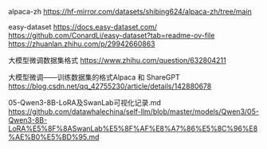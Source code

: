 alpaca-zh
https://hf-mirror.com/datasets/shibing624/alpaca-zh/tree/main

easy-dataset
https://docs.easy-dataset.com/
https://github.com/ConardLi/easy-dataset?tab=readme-ov-file
https://zhuanlan.zhihu.com/p/29942660863

大模型微调数据集格式
https://www.zhihu.com/question/632804211

大模型微调——训练数据集的格式Alpaca 和 ShareGPT
https://blog.csdn.net/qq_42755230/article/details/142880678

05-Qwen3-8B-LoRA及SwanLab可视化记录.md
https://github.com/datawhalechina/self-llm/blob/master/models/Qwen3/05-Qwen3-8B-LoRA%E5%8F%8ASwanLab%E5%8F%AF%E8%A7%86%E5%8C%96%E8%AE%B0%E5%BD%95.md
